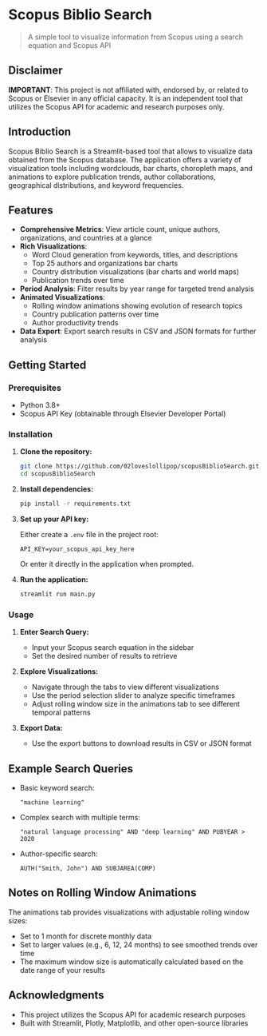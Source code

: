 # Scopus Biblio Search

> A simple tool to visualize information from Scopus using a search equation and Scopus API

## Disclaimer

**IMPORTANT**: This project is not affiliated with, endorsed by, or related to Scopus or Elsevier in any official capacity. It is an independent tool that utilizes the Scopus API for academic and research purposes only.

## Introduction

Scopus Biblio Search is a Streamlit-based tool that allows to visualize data obtained from the Scopus database. The application offers a variety of visualization tools including wordclouds, bar charts, choropleth maps, and animations to explore publication trends, author collaborations, geographical distributions, and keyword frequencies.

## Features

- **Comprehensive Metrics**: View article count, unique authors, organizations, and countries at a glance
- **Rich Visualizations**:
  - Word Cloud generation from keywords, titles, and descriptions
  - Top 25 authors and organizations bar charts
  - Country distribution visualizations (bar charts and world maps)
  - Publication trends over time
- **Period Analysis**: Filter results by year range for targeted trend analysis
- **Animated Visualizations**: 
  - Rolling window animations showing evolution of research topics
  - Country publication patterns over time
  - Author productivity trends
- **Data Export**: Export search results in CSV and JSON formats for further analysis

## Getting Started

### Prerequisites

- Python 3.8+
- Scopus API Key (obtainable through Elsevier Developer Portal)

### Installation

1. **Clone the repository:**
   ```sh
   git clone https://github.com/02loveslollipop/scopusBiblioSearch.git
   cd scopusBiblioSearch
   ```

2. **Install dependencies:**
   ```sh
   pip install -r requirements.txt
   ```

3. **Set up your API key:**
   
   Either create a `.env` file in the project root:
   ```
   API_KEY=your_scopus_api_key_here
   ```
   
   Or enter it directly in the application when prompted.

4. **Run the application:**
   ```sh
   streamlit run main.py
   ```

### Usage

1. **Enter Search Query:**
   - Input your Scopus search equation in the sidebar
   - Set the desired number of results to retrieve

2. **Explore Visualizations:**
   - Navigate through the tabs to view different visualizations
   - Use the period selection slider to analyze specific timeframes
   - Adjust rolling window size in the animations tab to see different temporal patterns

3. **Export Data:**
   - Use the export buttons to download results in CSV or JSON format

## Example Search Queries

- Basic keyword search:
  ```
  "machine learning"
  ```

- Complex search with multiple terms:
  ```
  "natural language processing" AND "deep learning" AND PUBYEAR > 2020
  ```

- Author-specific search:
  ```
  AUTH("Smith, John") AND SUBJAREA(COMP)
  ```

## Notes on Rolling Window Animations

The animations tab provides visualizations with adjustable rolling window sizes:
- Set to 1 month for discrete monthly data
- Set to larger values (e.g., 6, 12, 24 months) to see smoothed trends over time
- The maximum window size is automatically calculated based on the date range of your results

## Acknowledgments

- This project utilizes the Scopus API for academic research purposes
- Built with Streamlit, Plotly, Matplotlib, and other open-source libraries